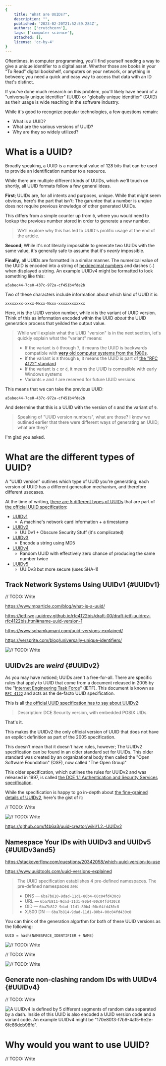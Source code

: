 ```yaml
---
{
    title: "What are UUIDs?",
    description: "",
    published: '2023-02-20T21:52:59.284Z',
    authors: ['crutchcorn'],
    tags: ['computer science'],
    attached: [],
    license: 'cc-by-4'
}
---
```


Oftentimes, in computer programming, you'll find yourself needing a way to give a unique identifier to a digital asset. Whether those are books in your "To Read" digital bookshelf, computers on your network, or anything in between; you need a quick and easy way to access that data with an ID that's distinct.

If you've done much research on this problem, you'll likely have heard of a "universally unique identifier" (UUID) or "globally unique identifier" (GUID) as their usage is wide reaching in the software industry.

While it's good to recognize popular technologies, a few questions remain:

- What is a UUID?
- What are the various versions of UUID?
- Why are they so widely utilized?

# What is a UUID?

Broadly speaking, a UUID is a numerical value of 128 bits that can be used to provide an identification number to a resource. 

While there are multiple different kinds of UUIDs, which we'll touch on shortly, all UUID formats follow a few general ideas.

**First**; UUIDs are, for all intents and purposes, unique. While that might seem obvious, here's the part that isn't: The garuntee that a number is unqiue does not require previous knowledge of other generated UUIDs.

This differs from a simple counter up from `0`, where you would need to lookup the previous number stored in order to generate a new number. 

> We'll explore why this has led to UUID's prolific usage at the end of the article.

**Second**; While it's not literally impossible to generate two UUIDs with the same value, it's generally safe to assume that it's _nearly_ impossible.

**Finally**, all UUIDs are formatted in a similar manner. The numerical value of the UUID is encoded into a string of [hexidecimal numbers](/posts/non-decimal-numbers-in-tech) and dashes (`-`) when displayed a string. An example UUIDv4 might be formatted to look something like this:

```
a5abec44-7ce0-437c-972a-cf451b4fde2b
```

Two of these characters include information about which kind of UUID it is:

```
xxxxxxxx-xxxx-Mxxx-Nxxx-xxxxxxxxxxxx
```

Here, `M` is the UUID version number, while `N` is the variant of UUID version. Think of this as information encoded within the UUID _about_ the UUID generation process that yeilded the output value. 

> While we'll explain what the UUID "version" is in the next section, let's quickly explain what the "variant" means:
>
> - If the variant is `0` through `7`, it means the UUID is backwards compatible with [**very** old computer systems from the 1980s](https://en.wikipedia.org/wiki/Apollo_Computer).
> - If the variant is `8` through `b`, it means the UUID is part of [the "RFC 4122" standard](https://www.ietf.org/rfc/rfc4122.txt)
> - If the variant is `c` or `d`, it means the UUID is compatible with early Windows systems
> - Variants `e` and `f` are reserved for future UUID versions

This means that we can take the previous UUID:

```
a5abec44-7ce0-437c-972a-cf451b4fde2b
```

And determine that this is a UUID with the version of `4` and the variant of `9`.

> Speaking of "UUID version numbers", what are those? I know we outlined earlier that there were different ways of generating an UUID; what are they?

I'm glad you asked.

# What are the different types of UUID?

A "UUID version" outlines which type of UUID you're generating; each version of UUID has a different generation mechanism, and therefore different usecases.

At the time of writing, [there are 5 different types of UUIDs](https://ietf-wg-uuidrev.github.io/rfc4122bis/draft-00/draft-ietf-uuidrev-rfc4122bis.html) that are part of [the official UUID specification](https://datatracker.ietf.org/doc/html/rfc4122):

- [UUIDv1](#UUIDv1)
  - A machine's network card information + a timestamp
- [UUIDv2](#UUIDv2)
  - UUIDv1 + Obscure Security Stuff (it's complicated)
- [UUIDv3](#UUIDv3and5)
  - Encode a string using MD5
- [UUIDv4](#UUIDv4)
  - Random UUID with effectively zero chance of producing the same number twice
- [UUIDv5](#UUIDv3and5)
  - UUIDv3 but more secure (uses SHA-1)

## Track Network Systems Using UUIDv1 {#UUIDv1}

// TODO: Write



https://www.mparticle.com/blog/what-is-a-uuid/

https://ietf-wg-uuidrev.github.io/rfc4122bis/draft-00/draft-ietf-uuidrev-rfc4122bis.html#name-uuid-version-1

https://www.sohamkamani.com/uuid-versions-explained/

https://versprite.com/blog/universally-unique-identifiers/

![// TODO: Write](./UUIDv1.svg)



## UUIDv2s are _weird_ {#UUIDv2}

As you may have noticed; UUIDs aren't a free-for-all. There are specific rules that apply to UUID that come from a document released in 2005 by the "[Internet Engineering Task Force](https://www.ietf.org/)" (IETF). This document is known as [`RFC 4122`](https://datatracker.ietf.org/doc/html/rfc4122) and acts as the de-facto UUID specification.

This is all [the official UUID specification has to say about UUIDv2](https://datatracker.ietf.org/doc/html/rfc4122#section-4.1.3): 

> Description: DCE Security version, with embedded POSIX UIDs.

That's it.

This makes the UUIDv2 the only official version of UUID that does not have an explicit definition as part of the 2005 specification.

This doesn't mean that it doesn't have rules, however; The UUIDv2 specification can be found in an older standard set for UUIDs. This older standard was created by an organizational body then called the "Open Software Foundation" (OSF), now called "The Open Group"

This older specification, which outlines the rules for UUIDv2 and was released in 1997, is called [the DCE 1.1 Authentication and Security Services specification](https://pubs.opengroup.org/onlinepubs/9696989899/toc.htm).

While the specification is happy to go in-depth about [the fine-grained details of UUIDv2](https://pubs.opengroup.org/onlinepubs/9696989899/chap5.htm#tagcjh_08_02_01_01), here's the gist of it:

// TODO: Write



![// TODO: Write](./UUIDv2.svg)



https://github.com/f4b6a3/uuid-creator/wiki/1.2.-UUIDv2



## Namespace Your IDs with UUIDv3 and UUIDv5 {#UUIDv3and5}

https://stackoverflow.com/questions/20342058/which-uuid-version-to-use

https://www.uuidtools.com/uuid-versions-explained

> The UUID specification establishes 4 pre-defined namespaces. The pre-defined namespaces are:
>
> - DNS — `6ba7b810-9dad-11d1-80b4-00c04fd430c8`
> - URL — `6ba7b811-9dad-11d1-80b4-00c04fd430c8`
> - OID — `6ba7b812-9dad-11d1-80b4-00c04fd430c8`
> - X.500 DN — `6ba7b814-9dad-11d1-80b4-00c04fd430c8`





You can think of the generation algorthm for both of these UUID versions as the following:

```
UUID = hash(NAMESPACE_IDENTIFIER + NAME)
```





![// TODO: Write](./UUIDv3.svg)



// TODO: Write

![// TODO: Write](./UUIDv5.svg)

## Generate non-clashing random IDs with UUIDv4 {#UUIDv4}

// TODO: Write

![A UUIDv4 is defined by 5 different segments of random data separated by a dash. Inside of this UUID is also encoded a UUID version code and a variant code. An example UUIDv4 might be "170e8013-f7b9-4a15-9e2e-6fc86dcb98fd".](./UUIDv4.svg)







# Why would you want to use UUID?

// TODO: Write

